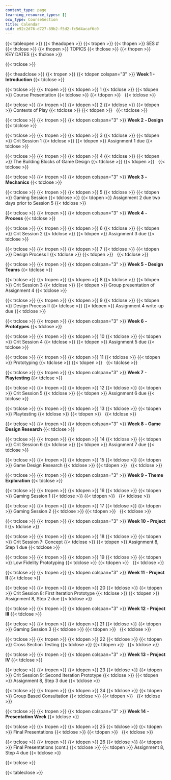 ```yaml
---
content_type: page
learning_resource_types: []
ocw_type: CourseSection
title: Calendar
uid: e92c2d76-d727-89b2-f5d2-fc5d4acaf6c0
---
```


{{< tableopen >}}
{{< theadopen >}}
{{< tropen >}}
{{< thopen >}}
SES #
{{< thclose >}}
{{< thopen >}}
TOPICS
{{< thclose >}}
{{< thopen >}}
KEY DATES
{{< thclose >}}

{{< trclose >}}

{{< theadclose >}}
{{< tropen >}}
{{< tdopen colspan="3" >}}
**Week 1 - Introduction**
{{< tdclose >}}

{{< trclose >}}
{{< tropen >}}
{{< tdopen >}}
1
{{< tdclose >}}
{{< tdopen >}}
Course Presentation
{{< tdclose >}}
{{< tdopen >}}
 
{{< tdclose >}}

{{< trclose >}}
{{< tropen >}}
{{< tdopen >}}
2
{{< tdclose >}}
{{< tdopen >}}
Contexts of Play
{{< tdclose >}}
{{< tdopen >}}
 
{{< tdclose >}}

{{< trclose >}}
{{< tropen >}}
{{< tdopen colspan="3" >}}
**Week 2** ****\-** Design**
{{< tdclose >}}

{{< trclose >}}
{{< tropen >}}
{{< tdopen >}}
3
{{< tdclose >}}
{{< tdopen >}}
Crit Session 1
{{< tdclose >}}
{{< tdopen >}}
Assignment 1 due
{{< tdclose >}}

{{< trclose >}}
{{< tropen >}}
{{< tdopen >}}
4
{{< tdclose >}}
{{< tdopen >}}
The Building Blocks of Game Design
{{< tdclose >}}
{{< tdopen >}}
 
{{< tdclose >}}

{{< trclose >}}
{{< tropen >}}
{{< tdopen colspan="3" >}}
**Week 3** ****\-** Mechanics**
{{< tdclose >}}

{{< trclose >}}
{{< tropen >}}
{{< tdopen >}}
5
{{< tdclose >}}
{{< tdopen >}}
Gaming Session
{{< tdclose >}}
{{< tdopen >}}
Assignment 2 due two days prior to Session 5
{{< tdclose >}}

{{< trclose >}}
{{< tropen >}}
{{< tdopen colspan="3" >}}
**Week 4** ****\-** Process**
{{< tdclose >}}

{{< trclose >}}
{{< tropen >}}
{{< tdopen >}}
6
{{< tdclose >}}
{{< tdopen >}}
Crit Session 2
{{< tdclose >}}
{{< tdopen >}}
Assignment 3 due
{{< tdclose >}}

{{< trclose >}}
{{< tropen >}}
{{< tdopen >}}
7
{{< tdclose >}}
{{< tdopen >}}
Design Process I
{{< tdclose >}}
{{< tdopen >}}
 
{{< tdclose >}}

{{< trclose >}}
{{< tropen >}}
{{< tdopen colspan="3" >}}
**Week 5** ****\-** Design Teams**
{{< tdclose >}}

{{< trclose >}}
{{< tropen >}}
{{< tdopen >}}
8
{{< tdclose >}}
{{< tdopen >}}
Crit Session 3
{{< tdclose >}}
{{< tdopen >}}
Group presentation of Assignment 4
{{< tdclose >}}

{{< trclose >}}
{{< tropen >}}
{{< tdopen >}}
9
{{< tdclose >}}
{{< tdopen >}}
Design Process II
{{< tdclose >}}
{{< tdopen >}}
Assignment 4 write-up due
{{< tdclose >}}

{{< trclose >}}
{{< tropen >}}
{{< tdopen colspan="3" >}}
**Week 6** ****\-** Prototypes**
{{< tdclose >}}

{{< trclose >}}
{{< tropen >}}
{{< tdopen >}}
10
{{< tdclose >}}
{{< tdopen >}}
Crit Session 4
{{< tdclose >}}
{{< tdopen >}}
Assignment 5 due
{{< tdclose >}}

{{< trclose >}}
{{< tropen >}}
{{< tdopen >}}
11
{{< tdclose >}}
{{< tdopen >}}
Prototyping
{{< tdclose >}}
{{< tdopen >}}
 
{{< tdclose >}}

{{< trclose >}}
{{< tropen >}}
{{< tdopen colspan="3" >}}
**Week 7** ****\-** Playtesting**
{{< tdclose >}}

{{< trclose >}}
{{< tropen >}}
{{< tdopen >}}
12
{{< tdclose >}}
{{< tdopen >}}
Crit Session 5
{{< tdclose >}}
{{< tdopen >}}
Assignment 6 due
{{< tdclose >}}

{{< trclose >}}
{{< tropen >}}
{{< tdopen >}}
13
{{< tdclose >}}
{{< tdopen >}}
Playtesting
{{< tdclose >}}
{{< tdopen >}}
 
{{< tdclose >}}

{{< trclose >}}
{{< tropen >}}
{{< tdopen colspan="3" >}}
**Week 8** ****\-** Game Design Research**
{{< tdclose >}}

{{< trclose >}}
{{< tropen >}}
{{< tdopen >}}
14
{{< tdclose >}}
{{< tdopen >}}
Crit Session 6
{{< tdclose >}}
{{< tdopen >}}
Assignment 7 due
{{< tdclose >}}

{{< trclose >}}
{{< tropen >}}
{{< tdopen >}}
15
{{< tdclose >}}
{{< tdopen >}}
Game Design Research
{{< tdclose >}}
{{< tdopen >}}
 
{{< tdclose >}}

{{< trclose >}}
{{< tropen >}}
{{< tdopen colspan="3" >}}
**Week 9** ****\-** Theme Exploration**
{{< tdclose >}}

{{< trclose >}}
{{< tropen >}}
{{< tdopen >}}
16
{{< tdclose >}}
{{< tdopen >}}
Gaming Session 1
{{< tdclose >}}
{{< tdopen >}}
 
{{< tdclose >}}

{{< trclose >}}
{{< tropen >}}
{{< tdopen >}}
17
{{< tdclose >}}
{{< tdopen >}}
Gaming Session 2
{{< tdclose >}}
{{< tdopen >}}
 
{{< tdclose >}}

{{< trclose >}}
{{< tropen >}}
{{< tdopen colspan="3" >}}
**Week 10** ****\-** Project I**
{{< tdclose >}}

{{< trclose >}}
{{< tropen >}}
{{< tdopen >}}
18
{{< tdclose >}}
{{< tdopen >}}
Crit Session 7: Concept
{{< tdclose >}}
{{< tdopen >}}
Assignment 8, Step 1 due
{{< tdclose >}}

{{< trclose >}}
{{< tropen >}}
{{< tdopen >}}
19
{{< tdclose >}}
{{< tdopen >}}
Low Fidelity Prototyping
{{< tdclose >}}
{{< tdopen >}}
 
{{< tdclose >}}

{{< trclose >}}
{{< tropen >}}
{{< tdopen colspan="3" >}}
**Week 11** ****\-** Project II**
{{< tdclose >}}

{{< trclose >}}
{{< tropen >}}
{{< tdopen >}}
20
{{< tdclose >}}
{{< tdopen >}}
Crit Session 8: First Iteration Prototype
{{< tdclose >}}
{{< tdopen >}}
Assignment 8, Step 2 due
{{< tdclose >}}

{{< trclose >}}
{{< tropen >}}
{{< tdopen colspan="3" >}}
**Week 12** ****\-** Project III**
{{< tdclose >}}

{{< trclose >}}
{{< tropen >}}
{{< tdopen >}}
21
{{< tdclose >}}
{{< tdopen >}}
Gaming Session 3
{{< tdclose >}}
{{< tdopen >}}
 
{{< tdclose >}}

{{< trclose >}}
{{< tropen >}}
{{< tdopen >}}
22
{{< tdclose >}}
{{< tdopen >}}
Cross Section Testing
{{< tdclose >}}
{{< tdopen >}}
 
{{< tdclose >}}

{{< trclose >}}
{{< tropen >}}
{{< tdopen colspan="3" >}}
**Week 13** ****\-** Project IV**
{{< tdclose >}}

{{< trclose >}}
{{< tropen >}}
{{< tdopen >}}
23
{{< tdclose >}}
{{< tdopen >}}
Crit Session 9: Second Iteration Prototype
{{< tdclose >}}
{{< tdopen >}}
Assignment 8, Step 3 due
{{< tdclose >}}

{{< trclose >}}
{{< tropen >}}
{{< tdopen >}}
24
{{< tdclose >}}
{{< tdopen >}}
Group Based Consultation
{{< tdclose >}}
{{< tdopen >}}
 
{{< tdclose >}}

{{< trclose >}}
{{< tropen >}}
{{< tdopen colspan="3" >}}
**Week 14** ****\-** Presentation Week**
{{< tdclose >}}

{{< trclose >}}
{{< tropen >}}
{{< tdopen >}}
25
{{< tdclose >}}
{{< tdopen >}}
Final Presentations
{{< tdclose >}}
{{< tdopen >}}
 
{{< tdclose >}}

{{< trclose >}}
{{< tropen >}}
{{< tdopen >}}
26
{{< tdclose >}}
{{< tdopen >}}
Final Presentations (cont.)
{{< tdclose >}}
{{< tdopen >}}
Assignment 8, Step 4 due
{{< tdclose >}}

{{< trclose >}}

{{< tableclose >}}